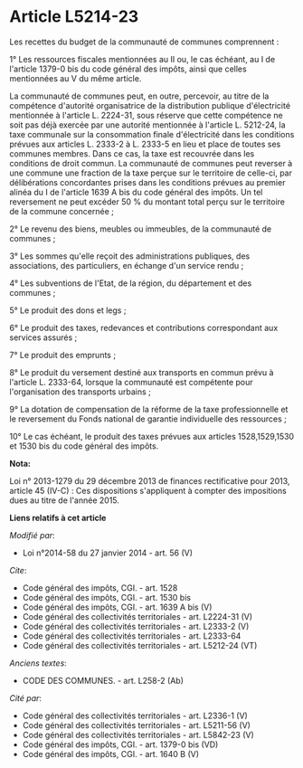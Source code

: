 # Article L5214-23

Les recettes du budget de la communauté de communes comprennent : 

1° Les ressources fiscales mentionnées au II ou, le cas échéant, au I de l'article 1379-0 bis du code général des impôts,
ainsi que celles mentionnées au V du même article. 

La communauté de communes peut, en outre, percevoir, au titre de la compétence d'autorité organisatrice de la distribution
publique d'électricité mentionnée à l'article L. 2224-31, sous réserve que cette compétence ne soit pas déjà exercée par une
autorité mentionnée à l'article L. 5212-24, la taxe communale sur la consommation finale d'électricité dans les conditions
prévues aux articles L. 2333-2 à L. 2333-5 en lieu et place de toutes ses communes membres. Dans ce cas, la taxe est
recouvrée dans les conditions de droit commun. La communauté de communes peut reverser à une commune une fraction de la taxe
perçue sur le territoire de celle-ci, par délibérations concordantes prises dans les conditions prévues au premier alinéa du
I de l'article 1639 A bis du code général des impôts. Un tel reversement ne peut excéder 50 % du montant total perçu sur le
territoire de la commune concernée ; 

2° Le revenu des biens, meubles ou immeubles, de la communauté de communes ; 

3° Les sommes qu'elle reçoit des administrations publiques, des associations, des particuliers, en échange d'un service
rendu ; 

4° Les subventions de l'Etat, de la région, du département et des communes ; 

5° Le produit des dons et legs ; 

6° Le produit des taxes, redevances et contributions correspondant aux services assurés ; 

7° Le produit des emprunts ; 

8° Le produit du versement destiné aux transports en commun prévu à l'article L. 2333-64, lorsque la communauté est
compétente pour l'organisation des transports urbains ; 

9° La dotation de compensation de la réforme de la taxe professionnelle et le reversement du Fonds national de garantie
individuelle des ressources ; 

10° Le cas échéant, le produit des taxes prévues aux articles 1528,1529,1530 et 1530 bis du code général des impôts.

**Nota:**

Loi n° 2013-1279 du 29 décembre 2013 de finances rectificative pour 2013, article 45 (IV-C) : Ces dispositions s'appliquent à
compter des impositions dues au titre de l'année 2015.

**Liens relatifs à cet article**

_Modifié par_:

  - Loi n°2014-58 du 27 janvier 2014 - art. 56 (V)

_Cite_:

  - Code général des impôts, CGI. - art. 1528
  - Code général des impôts, CGI. - art. 1530 bis
  - Code général des impôts, CGI. - art. 1639 A bis (V)
  - Code général des collectivités territoriales - art. L2224-31 (V)
  - Code général des collectivités territoriales - art. L2333-2 (V)
  - Code général des collectivités territoriales - art. L2333-64
  - Code général des collectivités territoriales - art. L5212-24 (VT)

_Anciens textes_:

  - CODE DES COMMUNES. - art. L258-2 (Ab)

_Cité par_:

  - Code général des collectivités territoriales - art. L2336-1 (V)
  - Code général des collectivités territoriales - art. L5211-56 (V)
  - Code général des collectivités territoriales - art. L5842-23 (V)
  - Code général des impôts, CGI. - art. 1379-0 bis (VD)
  - Code général des impôts, CGI. - art. 1640 B (V)
